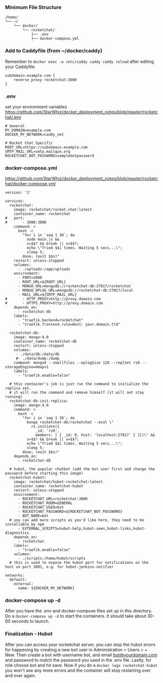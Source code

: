 ### Minimum File Structure
```
/home/
└── ~/
    └── docker/
        └── rocketchat/
            ├── .env
            ├── docker-compose.yml
```

### Add to Caddyfile (from ~/docker/caddy)
Remember to `docker exec -w /etc/caddy caddy caddy reload` after editing your Caddyfile.
```
subdomain.example.com {
    reverse_proxy rocketchat:3000
}
```

### .env
set your environment variables
https://github.com/StarWhiz/docker_deployment_notes/blob/master/rocketchat/.env
```
# General
MY_DOMAIN=example.com
DOCKER_MY_NETWORK=caddy_net

# Rocket Chat Specific
ROOT_URL=https://subdomain.example.com
SMTP_MAIL_URL=smtp.mailgun.org
ROCKETCHAT_BOT_PASSWORD=samplebotpassword
```

### docker-compose.yml
https://github.com/StarWhiz/docker_deployment_notes/blob/master/rocketchat/docker-compose.yml
```
version: '2'

services:
  rocketchat:
    image: rocketchat/rocket.chat:latest
    container_name: rocketchat
#   port:
#       - 3000:3000
    command: >
      bash -c
        "for i in `seq 1 30`; do
          node main.js &&
          s=$$? && break || s=$$?;
          echo \"Tried $$i times. Waiting 5 secs...\";
          sleep 5;
        done; (exit $$s)"
    restart: unless-stopped
    volumes:
      - ./uploads:/app/uploads
    environment:
      - PORT=3000
      - ROOT_URL=${ROOT_URL}
      - MONGO_URL=mongodb://rocketchat-db:27017/rocketchat
      - MONGO_OPLOG_URL=mongodb://rocketchat-db:27017/local
      - MAIL_URL=${SMTP_MAIL_URL}
#       - HTTP_PROXY=http://proxy.domain.com
#       - HTTPS_PROXY=http://proxy.domain.com
    depends_on:
      - rocketchat-db
    labels:
      - "traefik.backend=rocketchat"
      - "traefik.frontend.rule=Host: your.domain.tld"

  rocketchat-db:
    image: mongo:4.0
    container_name: rocketchat-db
    restart: unless-stopped
    volumes:
     - ./data/db:/data/db
     #- ./data/dump:/dump
    command: mongod --smallfiles --oplogSize 128 --replSet rs0 --storageEngine=mmapv1
    labels:
      - "traefik.enable=false"

  # this container's job is just run the command to initialize the replica set.
  # it will run the command and remove himself (it will not stay running)
  rocketchat-db-init-replica:
    image: mongo:4.0
    command: >
      bash -c
        "for i in `seq 1 30`; do
          mongo rocketchat-db/rocketchat --eval \"
            rs.initiate({
              _id: 'rs0',
              members: [ { _id: 0, host: 'localhost:27017' } ]})\" &&
          s=$$? && break || s=$$?;
          echo \"Tried $$i times. Waiting 5 secs...\";
          sleep 5;
        done; (exit $$s)"
    depends_on:
      - rocketchat-db

  # hubot, the popular chatbot (add the bot user first and change the password before starting this image)
  rocketchat-hubot:
    image: rocketchat/hubot-rocketchat:latest
    container_name: rocketchat-hubot    
    restart: unless-stopped
    environment:
      - ROCKETCHAT_URL=rocketchat:3000
      - ROCKETCHAT_ROOM=GENERAL
      - ROCKETCHAT_USER=bot
      - ROCKETCHAT_PASSWORD=${ROCKETCHAT_BOT_PASSWORD}
      - BOT_NAME=bot
  # you can add more scripts as you'd like here, they need to be installable by npm
      - EXTERNAL_SCRIPTS=hubot-help,hubot-seen,hubot-links,hubot-diagnostics
    depends_on:
      - rocketchat
    labels:
      - "traefik.enable=false"
    volumes:
      - ./scripts:/home/hubot/scripts
  # this is used to expose the hubot port for notifications on the host on port 3001, e.g. for hubot-jenkins-notifier

networks:
  default:
    external:
      name: ${DOCKER_MY_NETWORK}
```

### docker-compose up -d
After you have the .env and docker-compose files set up in this directory. Do a ```docker-compose up -d``` to start the containers. It should take about 30-60 seconds to launch.

### Finalization - Hubot
After you can access your rocketchat server, you can stop the hubot errors for happening by creating a new bot user in Administration > Users > + New. Then create a bot with username bot, and email bot@yourdomain.com and password to match the password you used in the .env file. Lastly, for role choose bot and hit save. Now if you do a `docker logs rocketchat-hubot` you won't see any more errors and the container will stop restarting over and over again.